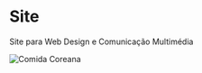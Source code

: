 # Site
Site para Web Design e Comunicação Multimédia


![Comida Coreana](https://github.com/Tichaneves/Site/assets/163184037/1f107656-1d81-46db-b89b-28d8f6ec71bd)
